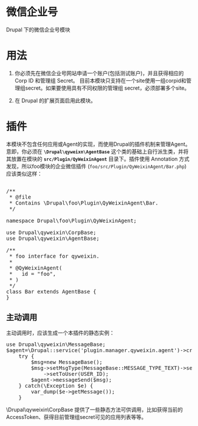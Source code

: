 # 微信企业号
Drupal 下的微信企业号模块

用法
====
1. 你必须先在微信企业号网站申请一个账户(包括测试账户)，并且获得相应的 Corp ID 和管理组 Secret。
   目前本模块只支持在一个site使用一组corpid和管理组secret。如果要使用具有不同权限的管理组 secret，必须部署多个site。

2. 在 Drupal 的扩展页面启用此模块。

插件
====
本模块不包含任何应用或Agent的实现，而使用Drupal的插件机制来管理Agent。意即，你必须在 **`\Drupal\qyweixn\AgentBase`** 这个类的基础上自行派生类，并将其放置在模块的 **`src/Plugin/QyWeixinAgent`** 目录下。插件使用 Annotation 方式发现，所以foo模块的企业微信插件 (`foo/src/Plugin/QyWeixinAgent/Bar.php`) 应该类似这样：

<pre>

/**
 * @file
 * Contains \Drupal\foo\Plugin\QyWeixinAgent\Bar.
 */

namespace Drupal\foo\Plugin\QyWeixinAgent;

use Drupal\qyweixin\CorpBase;
use Drupal\qyweixin\AgentBase;

/**
 * foo interface for qyweixin.
 *
 * @QyWeixinAgent(
 *   id = "foo",
 * )
 */
class Bar extends AgentBase {
}
</pre>

主动调用
--------
主动调用时，应该生成一个本插件的静态实例：

<pre>
use Drupal\qyweixin\MessageBase;
$agent=\Drupal::service('plugin.manager.qyweixin.agent')->createInstance('foo');
	try {
		$msg=new MessageBase();
		$msg->setMsgType(MessageBase::MESSAGE_TYPE_TEXT)->setContent('Hello World')
		    ->setToUser(USER_ID);
		$agent->messageSend($msg);
	} catch(\Exception $e) {
		var_dump($e->getMessage());
	}
</pre>

\Drupal\qyweixin\CorpBase 提供了一些静态方法可供调用，比如获得当前的 AccessToken、获得目前管理组secret可见的应用列表等等。
